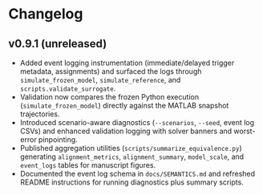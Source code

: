 # Changelog

## v0.9.1 (unreleased)

- Added event logging instrumentation (immediate/delayed trigger metadata, assignments) and surfaced the logs through `simulate_frozen_model`, `simulate_reference`, and `scripts.validate_surrogate`.
- Validation now compares the frozen Python execution (`simulate_frozen_model`) directly against the MATLAB snapshot trajectories.
- Introduced scenario-aware diagnostics (`--scenarios`, `--seed`, event log CSVs) and enhanced validation logging with solver banners and worst-error pinpointing.
- Published aggregation utilities (`scripts/summarize_equivalence.py`) generating `alignment_metrics`, `alignment_summary`, `model_scale`, and `event_logs` tables for manuscript figures.
- Documented the event log schema in `docs/SEMANTICS.md` and refreshed README instructions for running diagnostics plus summary scripts.
